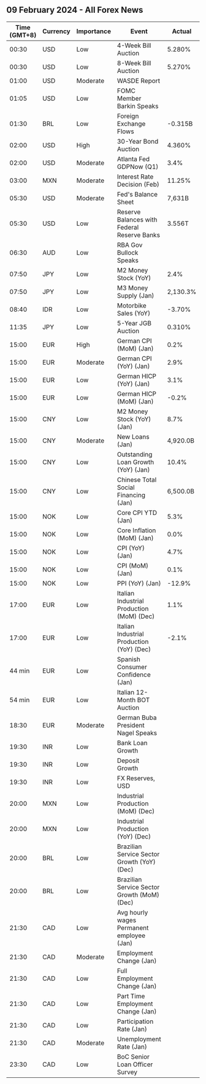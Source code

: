 ## 09 February 2024 - All Forex News

| Time (GMT+8) | Currency | Importance | Event | Actual | Forecast | Previous |
|------|----------|------------|-------|--------|----------|----------|
| 00:30 | USD | Low | 4-Week Bill Auction | 5.280% |  | 5.280% |
| 00:30 | USD | Low | 8-Week Bill Auction | 5.270% |  | 5.265% |
| 01:00 | USD | Moderate | WASDE Report |  |  |  |
| 01:05 | USD | Low | FOMC Member Barkin Speaks |  |  |  |
| 01:30 | BRL | Low | Foreign Exchange Flows | -0.315B |  | 6.355B |
| 02:00 | USD | High | 30-Year Bond Auction | 4.360% |  | 4.229% |
| 02:00 | USD | Moderate | Atlanta Fed GDPNow (Q1) | 3.4% | 3.4% | 3.4% |
| 03:00 | MXN | Moderate | Interest Rate Decision (Feb) | 11.25% | 11.25% | 11.25% |
| 05:30 | USD | Moderate | Fed's Balance Sheet | 7,631B |  | 7,630B |
| 05:30 | USD | Low | Reserve Balances with Federal Reserve Banks | 3.556T |  | 3.412T |
| 06:30 | AUD | Low | RBA Gov Bullock Speaks |  |  |  |
| 07:50 | JPY | Low | M2 Money Stock (YoY) | 2.4% | 2.2% | 2.3% |
| 07:50 | JPY | Low | M3 Money Supply (Jan) | 2,130.3% |  | 2,124.4% |
| 08:40 | IDR | Low | Motorbike Sales (YoY) | -3.70% |  | -11.60% |
| 11:35 | JPY | Low | 5-Year JGB Auction | 0.310% |  | 0.197% |
| 15:00 | EUR | High | German CPI (MoM) (Jan) | 0.2% | 0.2% | 0.1% |
| 15:00 | EUR | Moderate | German CPI (YoY) (Jan) | 2.9% | 2.9% | 3.7% |
| 15:00 | EUR | Low | German HICP (YoY) (Jan) | 3.1% | 3.1% | 3.8% |
| 15:00 | EUR | Low | German HICP (MoM) (Jan) | -0.2% | -0.2% | 0.2% |
| 15:00 | CNY | Low | M2 Money Stock (YoY) (Jan) | 8.7% | 9.3% | 9.7% |
| 15:00 | CNY | Moderate | New Loans (Jan) | 4,920.0B | 4,500.0B | 1,170.0B |
| 15:00 | CNY | Low | Outstanding Loan Growth (YoY) (Jan) | 10.4% | 10.4% | 10.6% |
| 15:00 | CNY | Low | Chinese Total Social Financing (Jan) | 6,500.0B | 5,550.0B | 1,940.0B |
| 15:00 | NOK | Low | Core CPI YTD (Jan) | 5.3% | 5.2% | 5.5% |
| 15:00 | NOK | Low | Core Inflation (MoM) (Jan) | 0.0% | -0.1% | 0.2% |
| 15:00 | NOK | Low | CPI (YoY) (Jan) | 4.7% | 4.6% | 4.8% |
| 15:00 | NOK | Low | CPI (MoM) (Jan) | 0.1% | 0.1% | 0.1% |
| 15:00 | NOK | Low | PPI (YoY) (Jan) | -12.9% |  | -25.6% |
| 17:00 | EUR | Low | Italian Industrial Production (MoM) (Dec) | 1.1% | 0.8% | -1.3% |
| 17:00 | EUR | Low | Italian Industrial Production (YoY) (Dec) | -2.1% |  | -2.9% |
| 44 min | EUR | Low | Spanish Consumer Confidence (Jan) |  |  | 77.6 |
| 54 min | EUR | Low | Italian 12-Month BOT Auction |  |  | 3.442% |
| 18:30 | EUR | Moderate | German Buba President Nagel Speaks |  |  |  |
| 19:30 | INR | Low | Bank Loan Growth |  |  | 20.3% |
| 19:30 | INR | Low | Deposit Growth |  |  | 13.1% |
| 19:30 | INR | Low | FX Reserves, USD |  |  | 616.73B |
| 20:00 | MXN | Low | Industrial Production (MoM) (Dec) |  | -0.1% | -1.0% |
| 20:00 | MXN | Low | Industrial Production (YoY) (Dec) |  | 2.0% | 2.8% |
| 20:00 | BRL | Low | Brazilian Service Sector Growth (YoY) (Dec) |  |  | -0.3% |
| 20:00 | BRL | Low | Brazilian Service Sector Growth (MoM) (Dec) |  |  | 0.4% |
| 21:30 | CAD | Low | Avg hourly wages Permanent employee (Jan) |  |  | 5.7% |
| 21:30 | CAD | Moderate | Employment Change (Jan) |  | 16.0K | 0.1K |
| 21:30 | CAD | Low | Full Employment Change (Jan) |  |  | -23.5K |
| 21:30 | CAD | Low | Part Time Employment Change (Jan) |  |  | 23.6K |
| 21:30 | CAD | Low | Participation Rate (Jan) |  |  | 65.4% |
| 21:30 | CAD | Moderate | Unemployment Rate (Jan) |  | 5.9% | 5.8% |
| 23:30 | CAD | Low | BoC Senior Loan Officer Survey |  |  | 13.2 |
